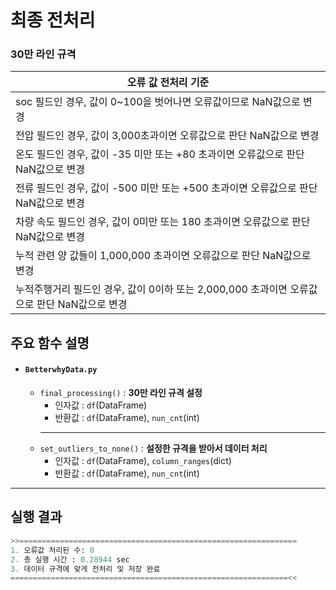 # 최종 전처리

### 30만 라인 규격 

| 오류 값 전처리 기준 |
| ----------- |
| soc 필드인 경우, 값이 0\~100을 벗어나면 오류값이므로 NaN값으로 변경 |
| 전압 필드인 경우, 값이 3,000초과이면 오류값으로 판단 NaN값으로 변경 |
| 온도 필드인 경우, 값이 -35 미만 또는 +80 초과이면 오류값으로 판단 NaN값으로 변경 |
| 전류 필드인 경우, 값이 -500 미만 또는 +500 초과이면 오류값으로 판단 NaN값으로 변경 |
| 차량 속도 필드인 경우, 값이 0미만 또는 180 초과이면 오류값으로 판단 NaN값으로 변경 |
| 누적 관련 양 값들이 1,000,000 초과이면 오류값으로 판단 NaN값으로 변경 |
| 누적주행거리 필드인 경우, 값이 0이하 또는 2,000,000 초과이면 오류값으로 판단 NaN값으로 변경 |
 

## 주요 함수 설명
- #### **`BetterwhyData.py`** 
  - `final_processing()` : **30만 라인 규격 설정**
    - 인자값 : `df`(DataFrame)
    - 반환값 : `df`(DataFrame), `nun_cnt`(int)
    ---
  - `set_outliers_to_none()` : **설정한 규격을 받아서 데이터 처리**
    - 인자값 : `df`(DataFrame), `column_ranges`(dict)
    - 반환값 : `df`(DataFrame), `nun_cnt`(int)
---

## 실행 결과
```python
>>==============================================================
1. 오류값 처리된 수: 0
2. 총 실행 시간 : 0.28944 sec
3. 데이터 규격에 맞게 전처리 및 저장 완료
==============================================================<<
```
